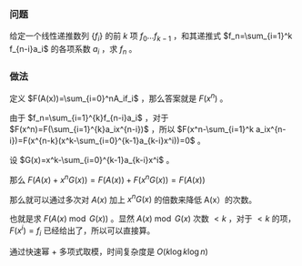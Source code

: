 ### 问题

给定一个线性递推数列 $\{f_i\}$ 的前 $k$ 项 $f_0\dots f_{k-1}$ ，和其递推式 $f_n=\sum_{i=1}^k f_{n-i}a_i$ 的各项系数 $a_i$ ，求 $f_n$ 。

### 做法

定义 $F(A(x))=\sum_{i=0}^nA_if_i$ ，那么答案就是 $F(x^n)$ 。

由于 $f_n=\sum_{i=1}^{k}f_{n-i}a_i$ ，对于 $F(x^n)=F(\sum_{i=1}^{k}a_ix^{n-i})$ ，所以 $F(x^n-\sum_{i=1}^k a_ix^{n-i})=F(x^{n-k}(x^k-\sum_{i=0}^{k-1}a_{k-i}x^i))=0$ 。

设 $G(x)=x^k-\sum_{i=0}^{k-1}a_{k-i}x^i$ 。

那么 $F(A(x)+x^nG(x))=F(A(x))+F(x^nG(x))=F(A(x))$ 

那么就可以通过多次对 $A(x)$ 加上 $x^nG(x)$ 的倍数来降低 A(x）的次数。

也就是求 $F(A(x)\bmod G(x))$ 。显然 $A(x)\bmod G(x)$ 次数 $\lt k$ ，对于 $\lt k$ 的项， $F(x^i)=f_i$ 已经给出了，所以可以直接算。

通过快速幂 + 多项式取模，时间复杂度是 $O(k\log k\log n)$ 
